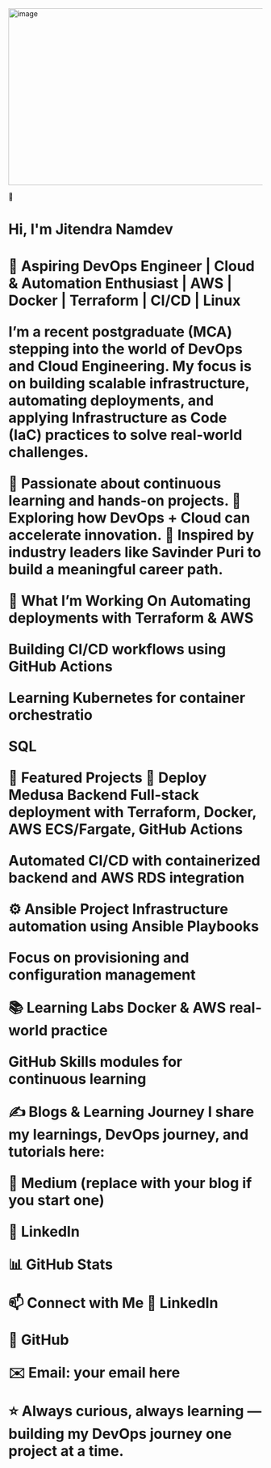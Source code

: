 <img width="1400" height="350" alt="image" src="https://github.com/user-attachments/assets/76cfd1b1-eef4-4003-9cd8-2c6f8c90095a" />




👋 <H1>Hi, I'm Jitendra Namdev<H1/>
🚀 Aspiring DevOps Engineer | Cloud & Automation Enthusiast | AWS | Docker | Terraform | CI/CD | Linux

I’m a recent postgraduate (MCA) stepping into the world of DevOps and Cloud Engineering. My focus is on building scalable infrastructure, automating deployments, and applying Infrastructure as Code (IaC) practices to solve real-world challenges.

🔹 Passionate about continuous learning and hands-on projects.
🔹 Exploring how DevOps + Cloud can accelerate innovation.
🔹 Inspired by industry leaders like Savinder Puri to build a meaningful career path.


🔭 What I’m Working On
Automating deployments with Terraform & AWS

Building CI/CD workflows using GitHub Actions

Learning Kubernetes for container orchestratio

SQL

📌 Featured Projects
🚀 Deploy Medusa Backend
Full-stack deployment with Terraform, Docker, AWS ECS/Fargate, GitHub Actions

Automated CI/CD with containerized backend and AWS RDS integration

⚙️ Ansible Project
Infrastructure automation using Ansible Playbooks

Focus on provisioning and configuration management

📚 Learning Labs
Docker & AWS real-world practice

GitHub Skills modules for continuous learning

✍️ Blogs & Learning Journey
I share my learnings, DevOps journey, and tutorials here:

📝 Medium (replace with your blog if you start one)

💼 LinkedIn

📊 GitHub Stats


📫 Connect with Me
💼 LinkedIn

📂 GitHub

✉️ Email: your email here

⭐ Always curious, always learning — building my DevOps journey one project at a time.

